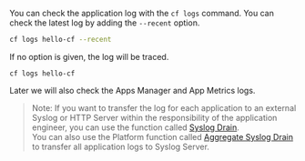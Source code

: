 You can check the application log with the `cf logs` command. You can check the latest log by adding the `--recent` option.

```bash
cf logs hello-cf --recent
```

If no option is given, the log will be traced.


```
cf logs hello-cf
```

Later we will also check the Apps Manager and App Metrics logs.


> Note: If you want to transfer the log for each application to an external Syslog or HTTP Server within the responsibility of the application engineer, you can use the function called [Syslog Drain](https://docs.vmware.com/en/VMware-Tanzu-Application-Service/5.0/tas-for-vms/services-log-management.html).
> <br>
> You can also use the Platform function called [Aggregate Syslog Drain](https://docs.vmware.com/en/VMware-Tanzu-Application-Service/5.0/tas-for-vms/config-sys-logs.html) to transfer all application logs to Syslog Server.
